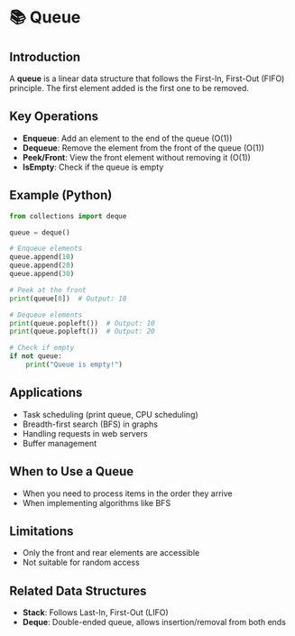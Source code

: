 # 📚 Queue

## Introduction

A **queue** is a linear data structure that follows the First-In, First-Out (FIFO) principle. The first element added is the first one to be removed.

## Key Operations
- **Enqueue**: Add an element to the end of the queue (O(1))
- **Dequeue**: Remove the element from the front of the queue (O(1))
- **Peek/Front**: View the front element without removing it (O(1))
- **IsEmpty**: Check if the queue is empty

## Example (Python)

```python
from collections import deque

queue = deque()

# Enqueue elements
queue.append(10)
queue.append(20)
queue.append(30)

# Peek at the front
print(queue[0])  # Output: 10

# Dequeue elements
print(queue.popleft())  # Output: 10
print(queue.popleft())  # Output: 20

# Check if empty
if not queue:
    print("Queue is empty!")
```

## Applications
- Task scheduling (print queue, CPU scheduling)
- Breadth-first search (BFS) in graphs
- Handling requests in web servers
- Buffer management

## When to Use a Queue
- When you need to process items in the order they arrive
- When implementing algorithms like BFS

## Limitations
- Only the front and rear elements are accessible
- Not suitable for random access

## Related Data Structures
- **Stack**: Follows Last-In, First-Out (LIFO)
- **Deque**: Double-ended queue, allows insertion/removal from both ends 